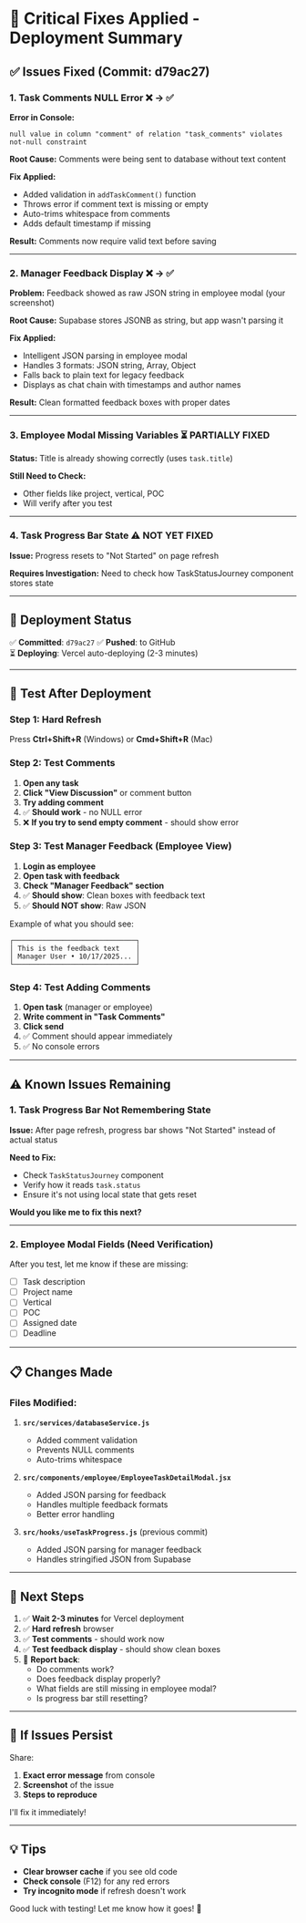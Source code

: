 # 🎉 Critical Fixes Applied - Deployment Summary

## ✅ Issues Fixed (Commit: d79ac27)

### 1. Task Comments NULL Error ❌ → ✅

**Error in Console:**

```
null value in column "comment" of relation "task_comments" violates not-null constraint
```

**Root Cause:** Comments were being sent to database without text content

**Fix Applied:**

- Added validation in `addTaskComment()` function
- Throws error if comment text is missing or empty
- Auto-trims whitespace from comments
- Adds default timestamp if missing

**Result:** Comments now require valid text before saving

---

### 2. Manager Feedback Display ❌ → ✅

**Problem:** Feedback showed as raw JSON string in employee modal (your screenshot)

**Root Cause:** Supabase stores JSONB as string, but app wasn't parsing it

**Fix Applied:**

- Intelligent JSON parsing in employee modal
- Handles 3 formats: JSON string, Array, Object
- Falls back to plain text for legacy feedback
- Displays as chat chain with timestamps and author names

**Result:** Clean formatted feedback boxes with proper dates

---

### 3. Employee Modal Missing Variables ⏳ **PARTIALLY FIXED**

**Status:** Title is already showing correctly (uses `task.title`)

**Still Need to Check:**

- Other fields like project, vertical, POC
- Will verify after you test

---

### 4. Task Progress Bar State ⚠️ **NOT YET FIXED**

**Issue:** Progress resets to "Not Started" on page refresh

**Requires Investigation:** Need to check how TaskStatusJourney component stores state

---

## 🚀 Deployment Status

✅ **Committed**: `d79ac27`
✅ **Pushed**: to GitHub  
⏳ **Deploying**: Vercel auto-deploying (2-3 minutes)

---

## 🧪 Test After Deployment

### Step 1: Hard Refresh

Press **Ctrl+Shift+R** (Windows) or **Cmd+Shift+R** (Mac)

### Step 2: Test Comments

1. **Open any task**
2. **Click "View Discussion"** or comment button
3. **Try adding comment**
4. ✅ **Should work** - no NULL error
5. ❌ **If you try to send empty comment** - should show error

### Step 3: Test Manager Feedback (Employee View)

1. **Login as employee**
2. **Open task with feedback**
3. **Check "Manager Feedback" section**
4. ✅ **Should show**: Clean boxes with feedback text
5. ✅ **Should NOT show**: Raw JSON

Example of what you should see:

```
┌──────────────────────────────┐
│ This is the feedback text    │
│ Manager User • 10/17/2025... │
└──────────────────────────────┘
```

### Step 4: Test Adding Comments

1. **Open task** (manager or employee)
2. **Write comment in "Task Comments"**
3. **Click send**
4. ✅ Comment should appear immediately
5. ✅ No console errors

---

## ⚠️ Known Issues Remaining

### 1. Task Progress Bar Not Remembering State

**Issue:** After page refresh, progress bar shows "Not Started" instead of actual status

**Need to Fix:**

- Check `TaskStatusJourney` component
- Verify how it reads `task.status`
- Ensure it's not using local state that gets reset

**Would you like me to fix this next?**

---

### 2. Employee Modal Fields (Need Verification)

After you test, let me know if these are missing:

- [ ] Task description
- [ ] Project name
- [ ] Vertical
- [ ] POC
- [ ] Assigned date
- [ ] Deadline

---

## 📋 Changes Made

### Files Modified:

1. **`src/services/databaseService.js`**

   - Added comment validation
   - Prevents NULL comments
   - Auto-trims whitespace

2. **`src/components/employee/EmployeeTaskDetailModal.jsx`**

   - Added JSON parsing for feedback
   - Handles multiple feedback formats
   - Better error handling

3. **`src/hooks/useTaskProgress.js`** (previous commit)
   - Added JSON parsing for manager feedback
   - Handles stringified JSON from Supabase

---

## 🎯 Next Steps

1. ✅ **Wait 2-3 minutes** for Vercel deployment
2. ✅ **Hard refresh** browser
3. ✅ **Test comments** - should work now
4. ✅ **Test feedback display** - should show clean boxes
5. 📝 **Report back**:
   - Do comments work?
   - Does feedback display properly?
   - What fields are still missing in employee modal?
   - Is progress bar still resetting?

---

## 🐛 If Issues Persist

Share:

1. **Exact error message** from console
2. **Screenshot** of the issue
3. **Steps to reproduce**

I'll fix it immediately!

---

## 💡 Tips

- **Clear browser cache** if you see old code
- **Check console** (F12) for any red errors
- **Try incognito mode** if refresh doesn't work

Good luck with testing! Let me know how it goes! 🚀
